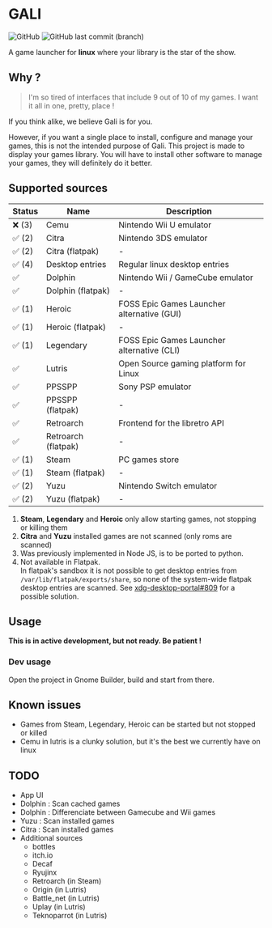 # GALI

![GitHub](https://img.shields.io/github/license/GeoffreyCoulaud/gali?style=for-the-badge)
![GitHub last commit (branch)](https://img.shields.io/github/last-commit/GeoffreyCoulaud/gali/python-gnome-builder?style=for-the-badge)

A game launcher for **linux** where your library is the star of the show.

## Why ?
> I'm so tired of interfaces that include 9 out of 10 of my games. I want it all in one, pretty, place ! 

If you think alike, we believe Gali is for you. 

However, if you want a single place to install, configure and manage your games, 
this is not the intended purpose of Gali. This project is made to display your games library. 
You will have to install other software to manage your games, they will definitely do it better.

## Supported sources

Status   | Name                               | Description                                
-------- | ---------------------------------- | -----------------------------------------
❌ (3)   | Cemu                               | Nintendo Wii U emulator
✅ (2)   | Citra                              | Nintendo 3DS emulator
✅ (2)   | Citra (flatpak)                    | -
✅ (4)   | Desktop entries                    | Regular linux desktop entries
✅       | Dolphin                            | Nintendo Wii / GameCube emulator
✅       | Dolphin (flatpak)                  | -
✅ (1)   | Heroic                             | FOSS Epic Games Launcher alternative (GUI)
✅ (1)   | Heroic (flatpak)                   | -
✅ (1)   | Legendary                          | FOSS Epic Games Launcher alternative (CLI)
✅       | Lutris                             | Open Source gaming platform for Linux
✅       | PPSSPP                             | Sony PSP emulator
✅       | PPSSPP (flatpak)                   | -
✅       | Retroarch                          | Frontend for the libretro API
✅       | Retroarch (flatpak)                | -
✅ (1)   | Steam                              | PC games store
✅ (1)   | Steam (flatpak)                    | -
✅ (2)   | Yuzu                               | Nintendo Switch emulator
✅ (2)   | Yuzu (flatpak)                     | -

1. **Steam**, **Legendary** and **Heroic** only allow starting games, not stopping or killing them
2. **Citra** and **Yuzu** installed games are not scanned (only roms are scanned)
3. Was previously implemented in Node JS, is to be ported to python.
4. Not available in Flatpak.  
In flatpak's sandbox it is not possible to get desktop entries from `/var/lib/flatpak/exports/share`, so none of the system-wide flatpak desktop entries are scanned. See [xdg-desktop-portal#809](https://github.com/flatpak/xdg-desktop-portal/issues/809) for a possible solution.

## Usage
**This is in active development, but not ready. Be patient !**

### Dev usage
Open the project in Gnome Builder, build and start from there.

## Known issues
* Games from Steam, Legendary, Heroic can be started but not stopped or killed
* Cemu in lutris is a clunky solution, but it's the best we currently have on linux

## TODO
* App UI
* Dolphin : Scan cached games
* Dolphin : Differenciate between Gamecube and Wii games
* Yuzu : Scan installed games
* Citra : Scan installed games
* Additional sources
	* bottles
	* itch.io
	* Decaf
	* Ryujinx
	* Retroarch (in Steam)
	* Origin (in Lutris)
	* Battle_net (in Lutris)
	* Uplay (in Lutris)
	* Teknoparrot (in Lutris)
